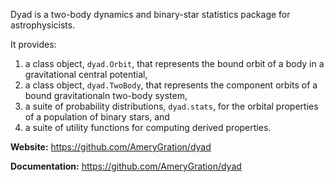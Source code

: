 Dyad is a two-body dynamics and binary-star statistics package for astrophysicists.

It provides:

1. a class object, `dyad.Orbit`, that represents the bound orbit of a body in a gravitational central potential,
2. a class object, `dyad.TwoBody`, that represents the component orbits of a bound gravitationaln two-body system,
3. a suite of probability distributions, `dyad.stats`, for the orbital properties of a population of binary stars, and
4. a suite of utility functions for computing derived properties.

**Website:** https://github.com/AmeryGration/dyad

**Documentation:** https://github.com/AmeryGration/dyad
